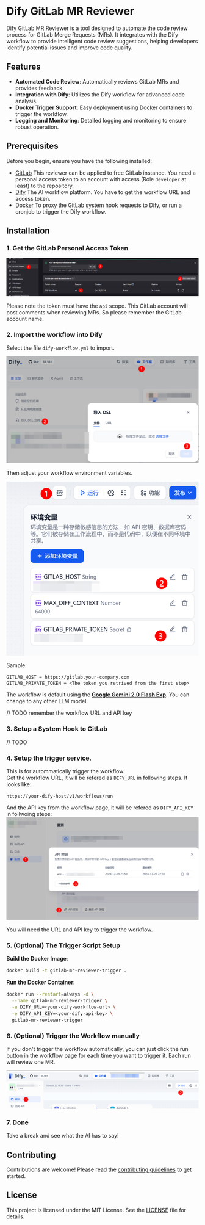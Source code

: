 # Dify GitLab MR Reviewer

Dify GitLab MR Reviewer is a tool designed to automate the code review process for GitLab Merge Requests (MRs). It integrates with the Dify workflow to provide intelligent code review suggestions, helping developers identify potential issues and improve code quality.

## Features

- **Automated Code Review**: Automatically reviews GitLab MRs and provides feedback.
- **Integration with Dify**: Utilizes the Dify workflow for advanced code analysis.
- **Docker Trigger Support**: Easy deployment using Docker containers to trigger the workflow.
- **Logging and Monitoring**: Detailed logging and monitoring to ensure robust operation.

## Prerequisites

Before you begin, ensure you have the following installed:

- [GitLab](https://about.gitlab.com/) This reviewer can be applied to free GitLab instance. You need a personal access token to an account with access (Role `developer` at least) to the repository.
- [Dify](https://github.com/langgenius/dify) The AI workflow platform. You have to get the workflow URL and access token.
- [Docker](https://www.docker.com/) To proxy the GitLab system hook requests to Dify, or run a cronjob to trigger the Dify workflow.

## Installation

### 1. Get the GitLab Personal Access Token

![Get the GitLab Personal Access Token Steps](docs/image-1.png)

Please note the token must have the `api` scope. This GitLab account will post comments when reviewing MRs. So please remember the GitLab account name.

### 2. Import the workflow into Dify

Select the file `dify-workflow.yml` to import.

![How to import the workflow](docs/image-3.png)

Then adjust your workflow environment variables.

![Dify workflow environment variables](docs/image-2.png)

Sample:

```
GITLAB_HOST = https://gitlab.your-company.com
GITLAB_PRIVATE_TOKEN = <The token you retrived from the first step>
```

The workflow is default using the [**Google Gemini 2.0 Flash Exp**](https://aistudio.google.com/apikey). You can change to any other LLM model.

// TODO remember the workflow URL and API key

### 3. Setup a System Hook to GitLab

// TODO

### 4. Setup the trigger service.

This is for autommatically trigger the workflow.  
Get the workflow URL, it will be refered as `DIFY_URL` in following steps. It looks like:

```
https://your-dify-host/v1/workflows/run
```

And the API key from the workflow page, it will be refered as `DIFY_API_KEY` in follwoing steps:
![The Dify API Key](docs/image-4.png)

You will need the URL and API key to trigger the workflow.

### 5. (Optional) The Trigger Script Setup

**Build the Docker Image**:

```sh
docker build -t gitlab-mr-reviewer-trigger .
```

**Run the Docker Container**:

```sh
docker run --restart=always -d \
  --name gitlab-mr-reviewer-trigger \
  -e DIFY_URL=<your-dify-workflow-url> \
  -e DIFY_API_KEY=<your-dify-api-key> \
  gitlab-mr-reviewer-trigger
```

### 6. (Optional) Trigger the Workflow manually

If you don't trigger the workflow automatically, you can just click the run button in the workflow page for each time you want to trigger it. Each run will review one MR.

![Manually run the workflow](docs/image-5.png)

### 7. Done

Take a break and see what the AI has to say!

## Contributing

Contributions are welcome! Please read the [contributing guidelines](CONTRIBUTING.md) to get started.

## License

This project is licensed under the MIT License. See the [LICENSE](LICENSE) file for details.
